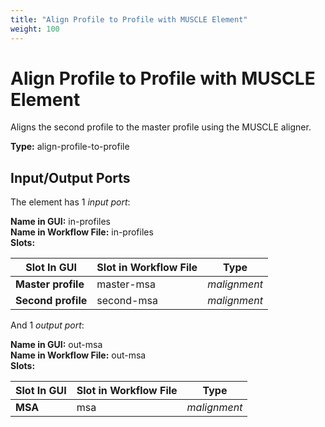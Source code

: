 ```yaml
---
title: "Align Profile to Profile with MUSCLE Element"
weight: 100
---
```


# Align Profile to Profile with MUSCLE Element

Aligns the second profile to the master profile using the MUSCLE aligner.

**Type:** align-profile-to-profile

## Input/Output Ports

The element has 1 _input port_:

**Name in GUI:** in-profiles  
**Name in Workflow File:** in-profiles  
**Slots:**

| Slot In GUI        | Slot in Workflow File | Type         |
|--------------------|-----------------------|--------------|
| **Master profile** | master-msa            | _malignment_ |
| **Second profile** | second-msa            | _malignment_ |

And 1 _output port_:

**Name in GUI:** out-msa  
**Name in Workflow File:** out-msa  
**Slots:**

| Slot In GUI | Slot in Workflow File | Type         |
|-------------|-----------------------|--------------|
| **MSA**     | msa                   | _malignment_ |
